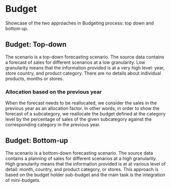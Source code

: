 # Budget 

Showcase of the two approaches in Budgeting process: top down and bottom up. <br>
## Budget: Top-down 
The scenario is a top-down forecasting scenario. The source data contains a forecast of sales for different scenarios at a low granularity. Low granularity means that the information provided is at a very high level: year, store country, and product category. There are no details about individual products, months or stores.<br>
### Allocation based on the previous year
When the forecast needs to be reallocated, we consider the sales in the previous year as an allocation factor. In other words, in order to show the forecast of a subcategory, we reallocate the budget defined at the category level by the percentage of sales of the given subcategory against the corresponding category in the previous year.
## Budget: Bottom-up
The scenario is a bottom-down forecasting scenario. The source data contains a planning of sales for different scenarios at a high granularity. High granularity means that the information provided is at at various level of detail: month, country, and product category, or stores. This approach is based on the budget holder sub-budget and the main task is the integration of mini-budgets.<br>
